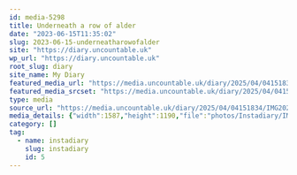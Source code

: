 ```yaml
---
id: media-5298
title: Underneath a row of alder
date: "2023-06-15T11:35:02"
slug: 2023-06-15-underneatharowofalder
site: "https://diary.uncountable.uk"
wp_url: "https://diary.uncountable.uk"
root_slug: diary
site_name: My Diary
featured_media_url: "https://media.uncountable.uk/diary/2025/04/04151834/IMG20230615123502.webp"
featured_media_srcset: "https://media.uncountable.uk/diary/2025/04/04151834/IMG20230615123502-300x225.webp 300w, https://media.uncountable.uk/diary/2025/04/04151834/IMG20230615123502-1024x768.webp 1024w, https://media.uncountable.uk/diary/2025/04/04151834/IMG20230615123502-150x150.webp 150w, https://media.uncountable.uk/diary/2025/04/04151834/IMG20230615123502-640x480.webp 640w, https://media.uncountable.uk/diary/2025/04/04151834/IMG20230615123502.webp 1587w"
type: media
source_url: "https://media.uncountable.uk/diary/2025/04/04151834/IMG20230615123502.webp"
media_details: {"width":1587,"height":1190,"file":"photos/Instadiary/IMG20230615123502.webp","filesize":143328,"sizes":{"medium":{"file":"IMG20230615123502-300x225.webp","width":300,"height":225,"filesize":34448,"mime_type":"image/webp","source_url":"https://media.uncountable.uk/diary/2025/04/04151834/IMG20230615123502-300x225.webp"},"large":{"file":"IMG20230615123502-1024x768.webp","width":1024,"height":768,"filesize":260528,"mime_type":"image/webp","source_url":"https://media.uncountable.uk/diary/2025/04/04151834/IMG20230615123502-1024x768.webp"},"thumbnail":{"file":"IMG20230615123502-150x150.webp","width":150,"height":150,"filesize":12106,"mime_type":"image/webp","source_url":"https://media.uncountable.uk/diary/2025/04/04151834/IMG20230615123502-150x150.webp"},"mobwidth":{"file":"IMG20230615123502-640x480.webp","width":640,"height":480,"filesize":129784,"mime_type":"image/webp","source_url":"https://media.uncountable.uk/diary/2025/04/04151834/IMG20230615123502-640x480.webp"},"full":{"file":"IMG20230615123502.webp","width":1587,"height":1190,"mime_type":"image/webp","source_url":"https://media.uncountable.uk/diary/2025/04/04151834/IMG20230615123502.webp"}},"image_meta":{"aperture":"0","credit":"","camera":"","caption":"","created_timestamp":"0","copyright":"","focal_length":"0","iso":"0","shutter_speed":"0","title":"","orientation":"0","keywords":[]}}
category: []
tag:
  - name: instadiary
    slug: instadiary
    id: 5
---
```


